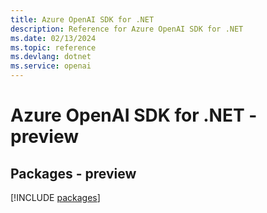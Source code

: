 ```yaml
---
title: Azure OpenAI SDK for .NET
description: Reference for Azure OpenAI SDK for .NET
ms.date: 02/13/2024
ms.topic: reference
ms.devlang: dotnet
ms.service: openai
---
```

# Azure OpenAI SDK for .NET - preview
## Packages - preview
[!INCLUDE [packages](openai-index.md)]